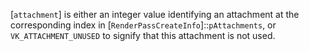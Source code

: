 [`attachment`] is either an integer value identifying an attachment at
the corresponding index in
[`RenderPassCreateInfo`]::`pAttachments`, or
`VK_ATTACHMENT_UNUSED` to signify that this attachment is not used.